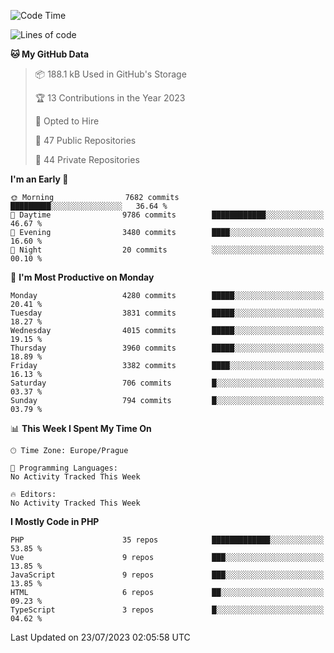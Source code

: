 <!--START_SECTION:waka-->
![Code Time](http://img.shields.io/badge/Code%20Time-1%2C583%20hrs%2058%20mins-blue)

![Lines of code](https://img.shields.io/badge/From%20Hello%20World%20I%27ve%20Written-6.8%20million%20lines%20of%20code-blue)

**🐱 My GitHub Data** 

> 📦 188.1 kB Used in GitHub's Storage 
 > 
> 🏆 13 Contributions in the Year 2023
 > 
> 💼 Opted to Hire
 > 
> 📜 47 Public Repositories 
 > 
> 🔑 44 Private Repositories 
 > 
**I'm an Early 🐤** 

```text
🌞 Morning                7682 commits        █████████░░░░░░░░░░░░░░░░   36.64 % 
🌆 Daytime                9786 commits        ████████████░░░░░░░░░░░░░   46.67 % 
🌃 Evening                3480 commits        ████░░░░░░░░░░░░░░░░░░░░░   16.60 % 
🌙 Night                  20 commits          ░░░░░░░░░░░░░░░░░░░░░░░░░   00.10 % 
```
📅 **I'm Most Productive on Monday** 

```text
Monday                   4280 commits        █████░░░░░░░░░░░░░░░░░░░░   20.41 % 
Tuesday                  3831 commits        █████░░░░░░░░░░░░░░░░░░░░   18.27 % 
Wednesday                4015 commits        █████░░░░░░░░░░░░░░░░░░░░   19.15 % 
Thursday                 3960 commits        █████░░░░░░░░░░░░░░░░░░░░   18.89 % 
Friday                   3382 commits        ████░░░░░░░░░░░░░░░░░░░░░   16.13 % 
Saturday                 706 commits         █░░░░░░░░░░░░░░░░░░░░░░░░   03.37 % 
Sunday                   794 commits         █░░░░░░░░░░░░░░░░░░░░░░░░   03.79 % 
```


📊 **This Week I Spent My Time On** 

```text
🕑︎ Time Zone: Europe/Prague

💬 Programming Languages: 
No Activity Tracked This Week

🔥 Editors: 
No Activity Tracked This Week
```

**I Mostly Code in PHP** 

```text
PHP                      35 repos            █████████████░░░░░░░░░░░░   53.85 % 
Vue                      9 repos             ███░░░░░░░░░░░░░░░░░░░░░░   13.85 % 
JavaScript               9 repos             ███░░░░░░░░░░░░░░░░░░░░░░   13.85 % 
HTML                     6 repos             ██░░░░░░░░░░░░░░░░░░░░░░░   09.23 % 
TypeScript               3 repos             █░░░░░░░░░░░░░░░░░░░░░░░░   04.62 % 
```




 Last Updated on 23/07/2023 02:05:58 UTC
<!--END_SECTION:waka-->
<!--
**AlexKratky/AlexKratky** is a ✨ _special_ ✨ repository because its `README.md` (this file) appears on your GitHub profile.

Here are some ideas to get you started:

- 🔭 I’m currently working on ...
- 🌱 I’m currently learning ...
- 👯 I’m looking to collaborate on ...
- 🤔 I’m looking for help with ...
- 💬 Ask me about ...
- 📫 How to reach me: ...
- 😄 Pronouns: ...
- ⚡ Fun fact: ...
-->
